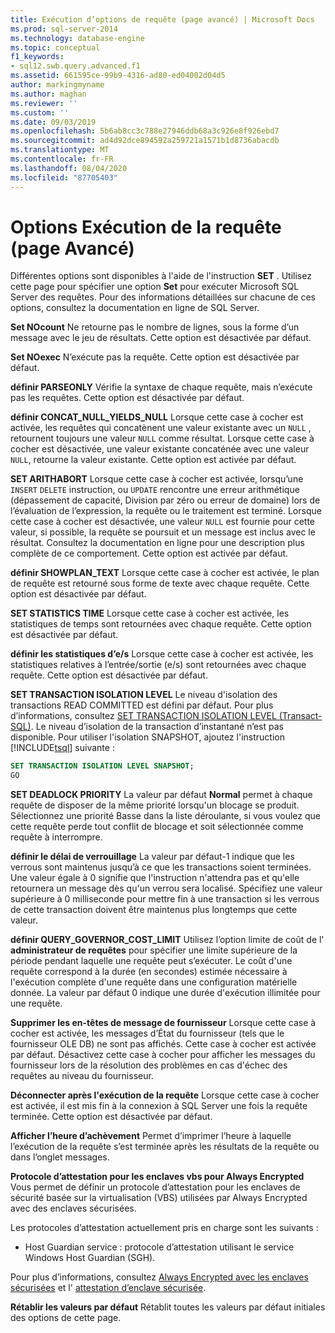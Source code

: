 ```yaml
---
title: Exécution d’options de requête (page avancé) | Microsoft Docs
ms.prod: sql-server-2014
ms.technology: database-engine
ms.topic: conceptual
f1_keywords:
- sql12.swb.query.advanced.f1
ms.assetid: 661595ce-99b9-4316-ad80-ed04002d04d5
author: markingmyname
ms.author: maghan
ms.reviewer: ''
ms.custom: ''
ms.date: 09/03/2019
ms.openlocfilehash: 5b6ab8cc3c788e27946ddb68a3c926e8f926ebd7
ms.sourcegitcommit: ad4d92dce894592a259721a1571b1d8736abacdb
ms.translationtype: MT
ms.contentlocale: fr-FR
ms.lasthandoff: 08/04/2020
ms.locfileid: "87705403"
---
```

# <a name="query-options-execution-advanced-page"></a>Options Exécution de la requête (page Avancé)

  Différentes options sont disponibles à l'aide de l'instruction **SET** . Utilisez cette page pour spécifier une option **Set** pour exécuter Microsoft SQL Server des requêtes. Pour des informations détaillées sur chacune de ces options, consultez la documentation en ligne de SQL Server.
  
**Set NOcount** Ne retourne pas le nombre de lignes, sous la forme d’un message avec le jeu de résultats. Cette option est désactivée par défaut.

**Set NOexec** N’exécute pas la requête. Cette option est désactivée par défaut.

**définir PARSEONLY** Vérifie la syntaxe de chaque requête, mais n’exécute pas les requêtes. Cette option est désactivée par défaut.  

**définir CONCAT_NULL_YIELDS_NULL** Lorsque cette case à cocher est activée, les requêtes qui concatènent une valeur existante avec un `NULL` , retournent toujours une valeur `NULL` comme résultat. Lorsque cette case à cocher est désactivée, une valeur existante concaténée avec une valeur `NULL`, retourne la valeur existante. Cette option est activée par défaut.

**SET ARITHABORT** Lorsque cette case à cocher est activée, lorsqu’une `INSERT` `DELETE` instruction, ou `UPDATE` rencontre une erreur arithmétique (dépassement de capacité, Division par zéro ou erreur de domaine) lors de l’évaluation de l’expression, la requête ou le traitement est terminé. Lorsque cette case à cocher est désactivée, une valeur `NULL` est fournie pour cette valeur, si possible, la requête se poursuit et un message est inclus avec le résultat. Consultez la documentation en ligne pour une description plus complète de ce comportement. Cette option est activée par défaut.
  
**définir SHOWPLAN_TEXT** Lorsque cette case à cocher est activée, le plan de requête est retourné sous forme de texte avec chaque requête. Cette option est désactivée par défaut.
  
**SET STATISTICS TIME** Lorsque cette case à cocher est activée, les statistiques de temps sont retournées avec chaque requête. Cette option est désactivée par défaut.
  
**définir les statistiques d’e/s** Lorsque cette case à cocher est activée, les statistiques relatives à l’entrée/sortie (e/s) sont retournées avec chaque requête. Cette option est désactivée par défaut.
  
**SET TRANSACTION ISOLATION LEVEL** Le niveau d'isolation des transactions READ COMMITTED est défini par défaut. Pour plus d’informations, consultez [SET TRANSACTION ISOLATION LEVEL &#40;Transact-SQL&#41;](/sql/t-sql/statements/set-transaction-isolation-level-transact-sql). Le niveau d’isolation de la transaction d’instantané n’est pas disponible. Pour utiliser l'isolation SNAPSHOT, ajoutez l'instruction [!INCLUDE[tsql](../includes/tsql-md.md)] suivante :
  
  ```sql
  SET TRANSACTION ISOLATION LEVEL SNAPSHOT;
  GO
  ```

**SET DEADLOCK PRIORITY** La valeur par défaut **Normal** permet à chaque requête de disposer de la même priorité lorsqu'un blocage se produit. Sélectionnez une priorité Basse dans la liste déroulante, si vous voulez que cette requête perde tout conflit de blocage et soit sélectionnée comme requête à interrompre.

**définir le délai de verrouillage** La valeur par défaut-1 indique que les verrous sont maintenus jusqu’à ce que les transactions soient terminées. Une valeur égale à 0 signifie que l'instruction n'attendra pas et qu'elle retournera un message dès qu'un verrou sera localisé. Spécifiez une valeur supérieure à 0 milliseconde pour mettre fin à une transaction si les verrous de cette transaction doivent être maintenus plus longtemps que cette valeur.

**définir QUERY_GOVERNOR_COST_LIMIT** Utilisez l’option limite de coût de l' **administrateur de requêtes** pour spécifier une limite supérieure de la période pendant laquelle une requête peut s’exécuter. Le coût d'une requête correspond à la durée (en secondes) estimée nécessaire à l'exécution complète d'une requête dans une configuration matérielle donnée. La valeur par défaut 0 indique une durée d'exécution illimitée pour une requête.

**Supprimer les en-têtes de message de fournisseur** Lorsque cette case à cocher est activée, les messages d’État du fournisseur (tels que le fournisseur OLE DB) ne sont pas affichés. Cette case à cocher est activée par défaut. Désactivez cette case à cocher pour afficher les messages du fournisseur lors de la résolution des problèmes en cas d'échec des requêtes au niveau du fournisseur.

**Déconnecter après l'exécution de la requête** Lorsque cette case à cocher est activée, il est mis fin à la connexion à SQL Server une fois la requête terminée. Cette option est désactivée par défaut.

**Afficher l’heure d’achèvement** Permet d’imprimer l’heure à laquelle l’exécution de la requête s’est terminée après les résultats de la requête ou dans l’onglet messages.

**Protocole d’attestation pour les enclaves vbs pour Always Encrypted** Vous permet de définir un protocole d’attestation pour les enclaves de sécurité basée sur la virtualisation (VBS) utilisées par Always Encrypted avec des enclaves sécurisées.

Les protocoles d’attestation actuellement pris en charge sont les suivants :

* Host Guardian service : protocole d’attestation utilisant le service Windows Host Guardian (SGH).

Pour plus d’informations, consultez [Always Encrypted avec les enclaves sécurisées](https://docs.microsoft.com/sql/relational-databases/security/encryption/always-encrypted-enclaves?view=sqlallproducts-allversions) et l' [attestation d’enclave sécurisée](https://docs.microsoft.com/sql/relational-databases/security/encryption/always-encrypted-enclaves?view=sqlallproducts-allversions#secure-enclave-attestation).

**Rétablir les valeurs par défaut** Rétablit toutes les valeurs par défaut initiales des options de cette page.
